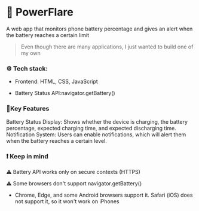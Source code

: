 # 🔋 PowerFlare

A web app that monitors phone battery percentage and gives an alert when the battery reaches a certain limit

> Even though there are many applications, I just wanted to build one of my own

### ⚙ Tech stack:

- Frontend: HTML, CSS, JavaScript

- Battery Status API:navigator.getBattery()

### 🌟Key Features
Battery Status Display: Shows whether the device is charging, the battery percentage, expected charging time, and expected discharging time.
Notification System: Users can enable notifications, which will alert them when the battery reaches a certain level.

### ❗ Keep in mind

⚠ Battery API works only on secure contexts (HTTPS)

⚠ Some browsers don't support navigator.getBattery()

- Chrome, Edge, and some Android browsers support it. Safari (iOS) does not support it, so it won't work on iPhones
